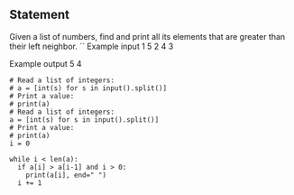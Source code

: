 ## Statement
Given a list of numbers, find and print all its elements that are greater than their left neighbor.
``
Example input
1 5 2 4 3

Example output
5 4 
```
# Read a list of integers:
# a = [int(s) for s in input().split()]
# Print a value:
# print(a)
# Read a list of integers:
a = [int(s) for s in input().split()]
# Print a value:
# print(a)
i = 0

while i < len(a):
  if a[i] > a[i-1] and i > 0:
    print(a[i], end=" ")
  i += 1

